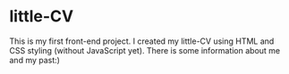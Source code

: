 # little-CV
 This is my first front-end project. I created my little-CV using HTML and CSS styling (without JavaScript yet). There is some information about me and my past:)
